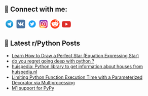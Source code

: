 ## 🔎 Connect with me:
[<img src="https://github.com/bullbesh/bullbesh/blob/main/images/Telegram.png" width="32" height="32" />](https://t.me/bullbesh)
[<img src="https://github.com/bullbesh/bullbesh/blob/main/images/VK.png" width="32" height="32" />](https://vk.com/bullbesh)
[<img src="https://github.com/bullbesh/bullbesh/blob/main/images/Twitter.png" width="32" height="32" />](https://twitter.com/bullbesh1)
[<img src="https://github.com/bullbesh/bullbesh/blob/main/images/Instagram.png" width="32" height="32" />](https://www.instagram.com/bullbesh)
[<img src="https://github.com/bullbesh/bullbesh/blob/main/images/Reddit.png" width="32" height="32" />](https://www.reddit.com/user/bullbesh)
[<img src="https://github.com/bullbesh/bullbesh/blob/main/images/YouTube.png" width="32" height="32" />](https://www.youtube.com/channel/UCtfjRs6uzgq5mfm8S06WTcg)

## 📕 Latest r/Python Posts
<!-- BLOG-POST-LIST:START -->
- [Learn How to Draw a Perfect Star &lpar;Equation Expressing Star&rpar;](https://www.reddit.com/r/Python/comments/w5d5ym/learn_how_to_draw_a_perfect_star_equation/)
- [do you regret going deep with python ?](https://www.reddit.com/r/Python/comments/w5ctyz/do_you_regret_going_deep_with_python/)
- [huispedia: Python library to get information about houses from huispedia.nl](https://www.reddit.com/r/Python/comments/w5csm7/huispedia_python_library_to_get_information_about/)
- [Limiting Python Function Execution Time with a Parameterized Decorator via Multiprocessing](https://www.reddit.com/r/Python/comments/w5cgxu/limiting_python_function_execution_time_with_a/)
- [M1 support for PyPy](https://www.reddit.com/r/Python/comments/w5c7dx/m1_support_for_pypy/)
<!-- BLOG-POST-LIST:END -->

